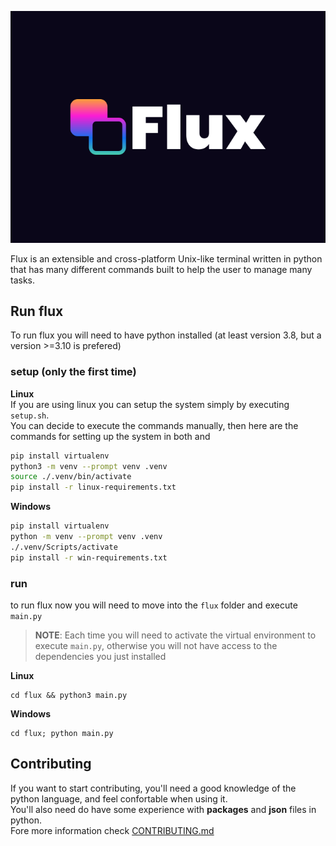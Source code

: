 ![logo](./img/logo.svg)

Flux is an extensible and cross-platform Unix-like terminal written in python that has many different commands built to help the user to manage many tasks.

## Run flux
To run flux you will need to have python installed (at least version 3.8, but a version >=3.10 is prefered)

### setup (only the first time)

**Linux**  
If you are using linux you can setup the system simply by executing `setup.sh`.  
You can decide to execute the commands manually, then here are the commands for setting up the system in both  and 
```sh
pip install virtualenv
python3 -m venv --prompt venv .venv
source ./.venv/bin/activate
pip install -r linux-requirements.txt
```
**Windows**
```bash
pip install virtualenv
python -m venv --prompt venv .venv
./.venv/Scripts/activate
pip install -r win-requirements.txt
```

### run

to run flux now you will need to move into the `flux` folder
and execute `main.py`

>   **NOTE**: Each time you will need to activate the virtual environment to execute `main.py`,
>   otherwise you will not have access to the dependencies you just installed 
    
**Linux**
```
cd flux && python3 main.py
```
**Windows**
```
cd flux; python main.py
```

## Contributing
If you want to start contributing, you'll need a good knowledge of the python language, 
and feel confortable when using it.  
You'll also need do have some experience with __packages__ and __json__ files in python.  
Fore more information check [CONTRIBUTING.md](CONTRIBUTING.md)
